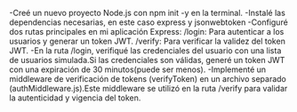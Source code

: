 -Creé un nuevo proyecto Node.js con npm init -y en la terminal.
-Instalé las dependencias necesarias, en este caso express y jsonwebtoken
-Configuré dos rutas principales en mi aplicación Express:
    /login: Para autenticar a los usuarios y generar un token JWT.
    /verify: Para verificar la validez del token JWT.
-En la ruta /login, verifiqué las credenciales del usuario con una lista de usuarios simulada.Si las credenciales son válidas, generé un token JWT con una expiración de 30 minutos(puede ser menos).
-Implementé un middleware de verificación de tokens (verifyToken) en un archivo separado (authMiddleware.js).Este middleware se utilizó en la ruta /verify para validar la autenticidad y vigencia del token.